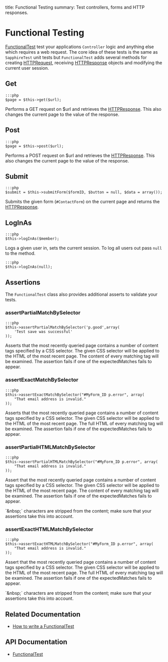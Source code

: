 title: Functional Testing
summary: Test controllers, forms and HTTP responses.

# Functional Testing

[FunctionalTest](api:SilverStripe\Dev\FunctionalTest) test your applications `Controller` logic and anything else which requires a web request. The 
core idea of these tests is the same as `SapphireTest` unit tests but `FunctionalTest` adds several methods for 
creating [HTTPRequest](api:SilverStripe\Control\HTTPRequest), receiving [HTTPResponse](api:SilverStripe\Control\HTTPResponse) objects and modifying the current user session.

## Get
	
	:::php
	$page = $this->get($url);
	
Performs a GET request on $url and retrieves the [HTTPResponse](api:SilverStripe\Control\HTTPResponse). This also changes the current page to the value
of the response.

## Post
	
	:::php
	$page = $this->post($url);
	
Performs a POST request on $url and retrieves the [HTTPResponse](api:SilverStripe\Control\HTTPResponse). This also changes the current page to the value
of the response.

## Submit

	:::php
	$submit = $this->submitForm($formID, $button = null, $data = array());

Submits the given form (`#ContactForm`) on the current page and returns the [HTTPResponse](api:SilverStripe\Control\HTTPResponse).

## LogInAs

	:::php
	$this->logInAs($member);

Logs a given user in, sets the current session. To log all users out pass `null` to the method.

	:::php
	$this->logInAs(null);

## Assertions

The `FunctionalTest` class also provides additional asserts to validate your tests.

### assertPartialMatchBySelector

	:::php
	$this->assertPartialMatchBySelector('p.good',array(
		'Test save was successful'
	));

Asserts that the most recently queried page contains a number of content tags specified by a CSS selector. The given CSS 
selector will be applied to the HTML of the most recent page. The content of every matching tag will be examined. The 
assertion fails if one of the expectedMatches fails to appear.


### assertExactMatchBySelector

	:::php
	$this->assertExactMatchBySelector("#MyForm_ID p.error", array(
		"That email address is invalid."
	));

Asserts that the most recently queried page contains a number of content tags specified by a CSS selector. The given CSS 
selector will be applied to the HTML of the most recent page. The full HTML of every matching tag will be examined. The 
assertion fails if one of the expectedMatches fails to appear. 

### assertPartialHTMLMatchBySelector
	
	:::php
	$this->assertPartialHTMLMatchBySelector("#MyForm_ID p.error", array(
		"That email address is invalid."
	));

Assert that the most recently queried page contains a number of content tags specified by a CSS selector. The given CSS 
selector will be applied to the HTML of the most recent page. The content of every matching tag will be examined. The 
assertion fails if one of the expectedMatches fails to appear.

<div class="notice" markdown="1">
`&amp;nbsp;` characters are stripped from the content; make sure that your assertions take this into account.
</div>

### assertExactHTMLMatchBySelector
	
	:::php
	$this->assertExactHTMLMatchBySelector("#MyForm_ID p.error", array(
		"That email address is invalid."
	));

Assert that the most recently queried page contains a number of content tags specified by a CSS selector. The given CSS 
selector will be applied to the HTML of the most recent page.  The full HTML of every matching tag will be examined. The 
assertion fails if one of the expectedMatches fails to appear.

<div class="notice" markdown="1">
`&amp;nbsp;` characters are stripped from the content; make sure that your assertions take this into account.
</div>

## Related Documentation

* [How to write a FunctionalTest](how_tos/write_a_functionaltest)

## API Documentation

* [FunctionalTest](api:SilverStripe\Dev\FunctionalTest)
